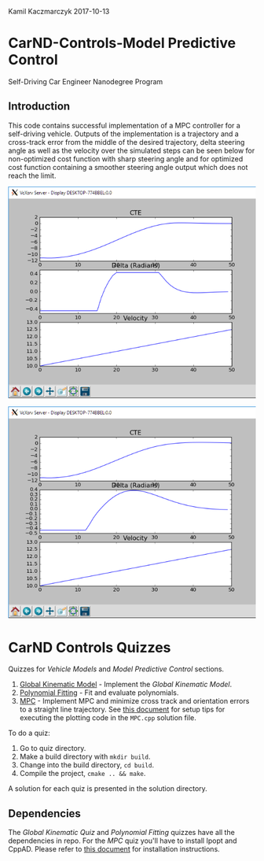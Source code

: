 Kamil Kaczmarczyk
2017-10-13

# CarND-Controls-Model Predictive Control
Self-Driving Car Engineer Nanodegree Program

## Introduction
This code contains successful implementation of a MPC controller for a self-driving vehicle. Outputs of the implementation is a trajectory and a cross-track error from the middle of the desired trajectory, delta steering angle as well as the velocity over the simulated steps can be seen below for non-optimized cost function with sharp steering angle and for optimized cost function containing a smoother steering angle output which does not reach the limit.

![alt tex](https://github.com/Kamil-K/CarND-MPC-Quizzes/blob/master/mpc_to_line/pics/CTE_Delta_Velocity.PNG "Successful Run")

![alt tex](https://github.com/Kamil-K/CarND-MPC-Quizzes/blob/master/mpc_to_line/pics/CTE_Delta_Velocity_100.PNG "Successful Run")

# CarND Controls Quizzes

Quizzes for *Vehicle Models* and *Model Predictive Control* sections.

1. [Global Kinematic Model](./global_kinematic_model) - Implement the *Global Kinematic Model*.
2. [Polynomial Fitting](./polyfit) - Fit and evaluate polynomials.
3. [MPC](./mpc_to_line) - Implement MPC and minimize cross track and orientation errors to a straight line trajectory.  See [this document](https://github.com/udacity/CarND-MPC-Quizzes/blob/master/install_Ipopt_CppAD.md) for setup tips for executing the plotting code in the ```MPC.cpp``` solution file.

To do a quiz:

1. Go to quiz directory.
2. Make a build directory with `mkdir build`.
3. Change into the build directory, `cd build`.
4. Compile the project, `cmake .. && make`.

A solution for each quiz is presented in the solution directory.

## Dependencies

The *Global Kinematic Quiz* and *Polynomial Fitting* quizzes have all the dependencies in repo. For the *MPC* quiz
you'll have to install Ipopt and CppAD.  Please refer to [this document](https://github.com/udacity/CarND-MPC-Quizzes/blob/master/install_Ipopt_CppAD.md) for installation instructions.
